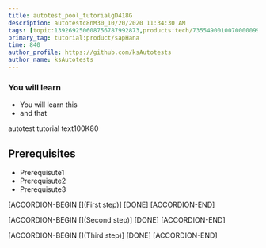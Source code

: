 ```yaml
---
title: autotest_pool_tutorialgD418G
description: autotestc8nM30_10/20/2020 11:34:30 AM
tags: [topic:139269250608756787992873,products:tech/73554900100700000996,tutorial:experience/advanced]
primary_tag: tutorial:product/sapHana
time: 840
author_profile: https://github.com/ksAutotests
author_name: ksAutotests
---
```

### You will learn
- You will learn this
- and that

autotest tutorial text100K80

## Prerequisites
- Prerequisute1
- Prerequisute2
- Prerequisute3

[ACCORDION-BEGIN [](First step)]
[DONE]
[ACCORDION-END]

[ACCORDION-BEGIN [](Second step)]
[DONE]
[ACCORDION-END]

[ACCORDION-BEGIN [](Third step)]
[DONE]
[ACCORDION-END]

